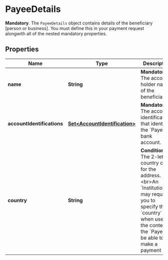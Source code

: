 

# PayeeDetails

__Mandatory__. The `PayeeDetails` object contains details of the beneficiary [person or business]. You must define this in your payment request alongwith all of the nested mandatory properties.

## Properties

Name | Type | Description | Notes
------------ | ------------- | ------------- | -------------
**name** | **String** | __Mandatory__. The account holder name of the beneficiary. | 
**accountIdentifications** | [**Set&lt;AccountIdentification&gt;**](AccountIdentification.md) | __Mandatory__. The account identifications that identify the &#x60;Payee&#x60; bank account. | 
**country** | **String** | __Conditional__. The 2-letter country code for the address. &lt;br&gt;&lt;br&gt;An &#x60;Institution&#x60; may require you to specify the &#x60;country&#x60; when used in the context of the &#x60;Payee&#x60; to be able to make a payment | 



